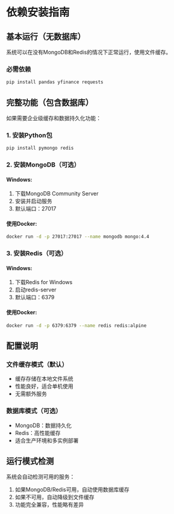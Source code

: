 
# 依赖安装指南

## 基本运行（无数据库）
系统可以在没有MongoDB和Redis的情况下正常运行，使用文件缓存。

### 必需依赖
```bash
pip install pandas yfinance requests
```

## 完整功能（包含数据库）
如果需要企业级缓存和数据持久化功能：

### 1. 安装Python包
```bash
pip install pymongo redis
```

### 2. 安装MongoDB（可选）
#### Windows:
1. 下载MongoDB Community Server
2. 安装并启动服务
3. 默认端口：27017

#### 使用Docker:
```bash
docker run -d -p 27017:27017 --name mongodb mongo:4.4
```

### 3. 安装Redis（可选）
#### Windows:
1. 下载Redis for Windows
2. 启动redis-server
3. 默认端口：6379

#### 使用Docker:
```bash
docker run -d -p 6379:6379 --name redis redis:alpine
```

## 配置说明

### 文件缓存模式（默认）
- 缓存存储在本地文件系统
- 性能良好，适合单机使用
- 无需额外服务

### 数据库模式（可选）
- MongoDB：数据持久化
- Redis：高性能缓存
- 适合生产环境和多实例部署

## 运行模式检测
系统会自动检测可用的服务：
1. 如果MongoDB/Redis可用，自动使用数据库缓存
2. 如果不可用，自动降级到文件缓存
3. 功能完全兼容，性能略有差异
